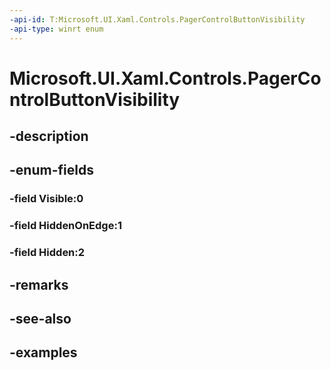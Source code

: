 ```yaml
---
-api-id: T:Microsoft.UI.Xaml.Controls.PagerControlButtonVisibility
-api-type: winrt enum
---
```


# Microsoft.UI.Xaml.Controls.PagerControlButtonVisibility

<!--
public enum PagerControlButtonVisibility
-->


## -description

## -enum-fields

### -field Visible:0

### -field HiddenOnEdge:1

### -field Hidden:2

## -remarks

## -see-also

## -examples


